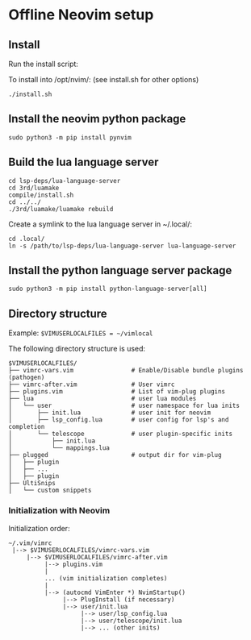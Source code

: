 # Offline Neovim setup

## Install

Run the install script:

To install into /opt/nvim/<release version>:
(see install.sh for other options)

  ```
  ./install.sh
  ```

## Install the neovim python package

  ```
  sudo python3 -m pip install pynvim
  ```

## Build the lua language server

  ```
  cd lsp-deps/lua-language-server
  cd 3rd/luamake
  compile/install.sh
  cd ../../
  ./3rd/luamake/luamake rebuild
  ```

Create a symlink to the lua language server in ~/.local/:

  ```
  cd .local/
  ln -s /path/to/lsp-deps/lua-language-server lua-language-server
  ```

## Install the python language server package

  ```
  sudo python3 -m pip install python-language-server[all]
  ```

## Directory structure

Example: `$VIMUSERLOCALFILES = ~/vimlocal`

The following directory structure is used:

```
$VIMUSERLOCALFILES/
├── vimrc-vars.vim                # Enable/Disable bundle plugins (pathogen)
├── vimrc-after.vim               # User vimrc
├── plugins.vim                   # List of vim-plug plugins
├── lua                           # user lua modules
│   └── user                      # user namespace for lua inits
│       ├── init.lua              # user init for neovim
│       ├── lsp_config.lua        # user config for lsp's and completion
│       └── telescope             # user plugin-specific inits
│           ├── init.lua
│           └── mappings.lua
├── plugged                       # output dir for vim-plug
│   ├── plugin
│   ├── ...
│   ├── plugin
├── UltiSnips
│   └── custom snippets
```

### Initialization with Neovim

Initialization order:

```
~/.vim/vimrc
 |--> $VIMUSERLOCALFILES/vimrc-vars.vim
     |--> $VIMUSERLOCALFILES/vimrc-after.vim
          |--> plugins.vim
          |
          ... (vim initialization completes)
          |
          |--> (autocmd VimEnter *) NvimStartup()
               |--> PlugInstall (if necessary)
               |--> user/init.lua
                    |--> user/lsp_config.lua
                    |--> user/telescope/init.lua
                    |--> ... (other inits)
```
